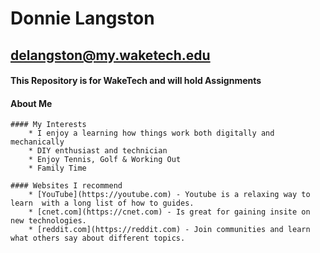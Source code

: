 # Donnie Langston

## delangston@my.waketech.edu

#### This Repository is for WakeTech and will hold Assignments

#### About Me
	#### My Interests
		* I enjoy a learning how things work both digitally and mechanically
		* DIY enthusiast and technician
		* Enjoy Tennis, Golf & Working Out 
		* Family Time
	
	#### Websites I recommend
		* [YouTube](https://youtube.com) - Youtube is a relaxing way to learn  with a long list of how to guides.
		* [cnet.com](https://cnet.com) - Is great for gaining insite on new technologies.
		* [reddit.com](https://reddit.com) - Join communities and learn what others say about different topics.
	

